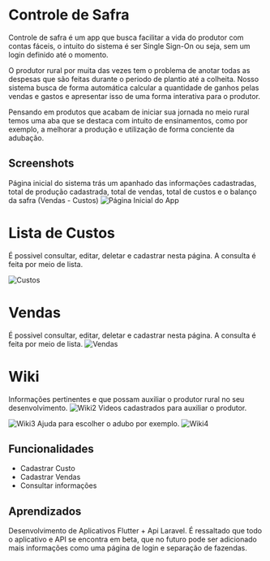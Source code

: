 
# Controle de Safra

Controle de safra é um app que busca facilitar a vida do produtor com contas fáceis, o intuito do sistema é ser Single Sign-On ou seja, sem um login definido até o momento.

O produtor rural por muita das vezes tem o problema de anotar todas as despesas que são feitas durante o periodo de plantio até a colheita. Nosso sistema busca de forma automática calcular a quantidade de ganhos pelas vendas e gastos e apresentar isso de uma forma interativa para o produtor.

Pensando em produtos que acabam de iniciar sua jornada no meio rural temos uma aba que se destaca com intuito de ensinamentos, como por exemplo, a melhorar a produção e utilização de forma conciente da adubação.




## Screenshots

Página inicial do sistema trás um apanhado das informações cadastradas, total de produção cadastrada, total de vendas, total de custos e o balanço da safra (Vendas - Custos)
![Página Inicial do App](https://i.imgur.com/oQp5r4z.jpeg)

# Lista de Custos
É possivel consultar, editar, deletar e cadastrar nesta página. A consulta é feita por meio de lista.

![Custos](https://i.imgur.com/WMFnXWk.jpeg)

# Vendas
É possivel consultar, editar, deletar e cadastrar nesta página. A consulta é feita por meio de lista.
![Vendas](https://i.imgur.com/ocwfB4B.jpeg)

# Wiki
Informações pertinentes e que possam auxiliar o produtor rural no seu desenvolvimento.
![Wiki2](https://i.imgur.com/Ib3pHHh.jpeg)
Videos cadastrados para auxiliar o produtor.

![Wiki3](https://i.imgur.com/WjrcST7.jpeg)
Ajuda para escolher o adubo por exemplo.
![Wiki4](https://i.imgur.com/0Unpv8z.jpeg)


## Funcionalidades

- Cadastrar Custo
- Cadastrar Vendas
- Consultar informações


## Aprendizados

Desenvolvimento de Aplicativos Flutter + Api Laravel.
É ressaltado que todo o aplicativo e API se encontra em beta, que no futuro pode ser adicionado mais informações como uma página de login e separação de fazendas.

